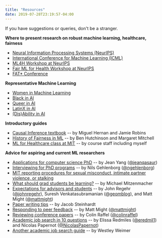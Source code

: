 ```yaml
---
title: "Resources"
date: 2019-07-28T23:19:57-04:00
---
```


If you have suggestions or queries, don't be a stranger.

**Where to present research on robust machine learning, healthcare, fairness**
 
 - [Neural Information Processing Systems (NeurIPS)](https://neurips.cc)
 - [International Conference for Machine Learning (ICML)](http://icml.cc)
 - [ML4H Workshop at NeurIPS](https://ml4health.github.io/)
 - [Fair ML for Health Workshop at NeurIPS](https://www.fairmlforhealth.com/) 
 - [FAT* Conference](https://fatconference.org)

**Representative Machine Learning**
 
 - [Women in Machine Learning](https://wimlworkshop.org/)
 - [Black in AI](https://blackinai.github.io/)
 - [Queer in AI](https://sites.google.com/view/queer-in-ai/neurips-2019)
 - [LatinX in AI](http://www.latinxinai.org/neurips-2019)
 - [(Dis)Ability in AI](https://elesa.github.io/ability_in_AI/)
 
**Introductory guides**

 - [Causal Inference textbook](https://www.hsph.harvard.edu/miguel-hernan/causal-inference-book/) -- by Miguel Hernan and Jamie Robins
 - [History of Fairness in ML](https://arxiv.org/pdf/1811.10104.pdf) -- by Ben Hutchinson and Margaret Mitchell
 - [ML for Healthcare class at MIT](http://mlhc19.github.io/) -- by course staff including myself

**Advice for aspiring and current ML researchers**
 
 - [Applications for computer science PhD](http://jxyzabc.blogspot.com/2012/10/faq-applying-to-graduate-school-for.html) -- by Jean Yang (<a href="http://twitter.com/jeanqasaur">@jeanqasaur</a>)
 - [Interviewing for PhD programs](https://twitter.com/ngehlenborg/status/1088193307619049472?s=21) --  by Nils Gehlenborg (<a href="http://twitter.com/ngehlenborg">@ngehlenborg</a>)
 - [MIT reporting procedures for sexual misconduct, intimate partner violence, or stalking](https://titleix.mit.edu/faculty/procedures)
 - [What should grad students be learning?](http://mybiasedcoin.blogspot.com/2008/12/what-should-grad-students-be-learning.html) -- by Michael Mitzenmacher
 - [Expectations for advisors and students](http://matt.might.net/articles/phd-commandments/) -- by John Regehr (<a href="http://twitter.com/johnregehr">@johnregehr</a>), Suresh Venkatasubramanian (<a href="http://twitter.com/geomblog">@geomblog</a>), and Matt Might (<a href="https://twitter.com/mattmight">@mattmight</a>)
 - [Paper writing tips](https://jsteinhardt.wordpress.com/2017/02/28/advice-for-authors/) -- by Jacob Steinhardt
 - [Responding to peer feedback](http://matt.might.net/articles/peer-review-rebuttals/) -- by Matt Might (<a href="https://twitter.com/mattmight">@mattmight</a>)
 - [Reviewing conference papers](https://colinraffel.com/blog/reviewing-criteria.html) -- by Colin Raffel (<a href="https://twitter.com/colinraffel">@colinraffel</a>)
 - [Academic job search in 10 questions](https://docs.google.com/document/u/1/d/e/2PACX-1vSeOnC_QdaJVc3OuuMfDHVlk3QotUxvghytRFaDsrdA0uovD5axQjp8kJCM4Evu1cCf9Hg_u_Stabu1/pub) -- by Elissa Redmiles (<a href="https://twitter.com/eredmil1">@eredmil1</a>) and Nicolas Papernot (<a href="https://twitter.com/NicolasPapernot">@NicolasPapernot</a>)
 - [Another academic job search guide](https://web.eecs.umich.edu/~weimerw/grad-job-guide/guide/index.html) -- by Westley Weimer